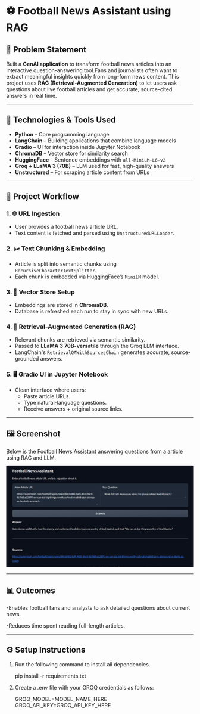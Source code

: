 # ⚽ Football News Assistant using RAG

## 📌 Problem Statement  
Built a **GenAI application** to transform football news articles into an interactive question-answering tool.Fans and journalists often want to extract meaningful insights quickly from long-form news content. This project uses **RAG (Retrieval-Augmented Generation)** to let users ask questions about live football articles and get accurate, source-cited answers in real time.

---

## 🧰 Technologies & Tools Used

- **Python** – Core programming language
- **LangChain** – Building applications that combine language models 
- **Gradio** – UI for interaction inside Jupyter Notebook
- **ChromaDB** – Vector store for similarity search
- **HuggingFace** – Sentence embeddings with `all-MiniLM-L6-v2`
- **Groq + LLaMA 3 (70B)** – LLM used for fast, high-quality answers
- **Unstructured** – For scraping article content from URLs


---

## 🧪 Project Workflow

### 1. 🌐 URL Ingestion
- User provides a football news article URL.
- Text content is fetched and parsed using `UnstructuredURLLoader`.

### 2. ✂️ Text Chunking & Embedding
- Article is split into semantic chunks using `RecursiveCharacterTextSplitter`.
- Each chunk is embedded via HuggingFace’s `MiniLM` model.

### 3. 🧠 Vector Store Setup
- Embeddings are stored in **ChromaDB**.
- Database is refreshed each run to stay in sync with new URLs.

### 4. 🤖 Retrieval-Augmented Generation (RAG)
- Relevant chunks are retrieved via semantic similarity.
- Passed to **LLaMA 3 70B-versatile** through the Groq LLM interface.
- LangChain's `RetrievalQAWithSourcesChain` generates accurate, source-grounded answers.

### 5. 🖥️ Gradio UI in Jupyter Notebook
- Clean interface where users:
  - Paste article URLs.
  - Type natural-language questions.
  - Receive answers + original source links.

---

## 🖼️ Screenshot
Below is the Football News Assistant answering questions from a article using RAG and LLM.


![Football News Assistant Screenshot](App.png)



---

## 📊 Outcomes
-Enables football fans and analysts to ask detailed questions about current news.

-Reduces time spent reading full-length articles.

---

## ⚙️ Setup Instructions
1) Run the following command to install all dependencies.

   pip install -r requirements.txt

2) Create a .env file with your GROQ credentials as follows:

   GROQ_MODEL=MODEL_NAME_HERE
   GROQ_API_KEY=GROQ_API_KEY_HERE
